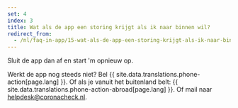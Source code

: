 ```yaml
---
set: 4
index: 3
title: Wat als de app een storing krijgt als ik naar binnen wil?
redirect_from: 
  - /nl/faq-in-app/15-wat-als-de-app-een-storing-krijgt-als-ik-naar-binnen-wil
---
```

Sluit de app dan af en start 'm opnieuw op. 

Werkt de app nog steeds niet? Bel {{ site.data.translations.phone-action[page.lang] }}. Of als je vanuit het buitenland belt: {{ site.data.translations.phone-action-abroad[page.lang] }}. Of mail naar [helpdesk@coronacheck.nl](mailto:helpdesk@coronacheck.nl).
